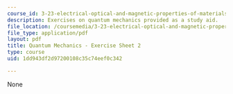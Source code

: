 ```yaml
---
course_id: 3-23-electrical-optical-and-magnetic-properties-of-materials-fall-2007
description: Exercises on quantum mechanics provided as a study aid.
file_location: /coursemedia/3-23-electrical-optical-and-magnetic-properties-of-materials-fall-2007/1dd943df2d97200108c35c74eef0c342_qm2.pdf
file_type: application/pdf
layout: pdf
title: Quantum Mechanics - Exercise Sheet 2
type: course
uid: 1dd943df2d97200108c35c74eef0c342

---
```

None